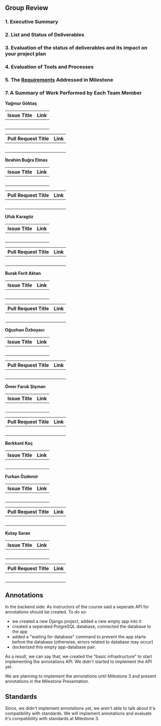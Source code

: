 ## Group Review

### 1. Executive Summary

    
    

### 2. List and Status of Deliverables



### 3. Evaluation of the status of deliverables and its impact on your project plan


### 4. Evaluation of Tools and Processes


### 5. The [Requirements]() Addressed in Milestone


### 7. A Summary of Work Performed by Each Team Member 
    
   **Yağmur Göktaş**
   
   |Issue Title|Link|
  |-----|:--------:|
  |||
  |||
  |||
  |||
  |||
  
    
  |Pull Request Title|Link|
  |-----|:--------:|
  |||
  |||
  |||
  |||
  |||
  
   **İbrahim Buğra Elmas**
   
  |Issue Title|Link|
  |-----|:--------:|
   |||
  |||
  |||
  |||
  |||
  
  
  |Pull Request Title|Link|
  |-----|:--------:|
  |||
  |||
  |||
  |||
  |||
  
  
   **Ufuk Karagöz**
   
  |Issue Title|Link|
  |-----|:--------:|
   |||
  |||
  |||
  |||
  |||
  
  
  |Pull Request Title|Link|
  |-----|:--------:|
   |||
  |||
  |||
  |||
  |||
  
   **Burak Ferit Aktan**
     
  |Issue Title|Link|
  |-----|:--------:|
   |||
  |||
  |||
  |||
  |||
  
  |Pull Request Title|Link|
  |-----|:--------:|
   |||
  |||
  |||
  |||
  |||
  
  **Oğuzhan Özboyacı**
   
  |Issue Title|Link|
  |-----|:--------:|
   |||
  |||
  |||
  |||
  |||
  
  
  |Pull Request Title|Link|
  |-----|:--------:|
   |||
  |||
  |||
  |||
  |||
  
  **Ömer Faruk Şişman**
   
  |Issue Title|Link|
  |-----|:--------:|
   |||
  |||
  |||
  |||
  |||
  
  
  |Pull Request Title|Link|
  |-----|:--------:|
   |||
  |||
  |||
  |||
  |||
  
  **Berkkant Koç**
  
  |Issue Title|Link|
  |-----|:--------:|
 |||
  |||
  |||
  |||
  |||
  
  
   **Furkan Özdemir**
   
  |Issue Title|Link|
  |-----|:--------:|
   |||
  |||
  |||
  |||
  |||
  
  |Pull Request Title|Link|
  |-----|:--------:|
   |||
  |||
  |||
  |||
  |||
  
**Kutay Saran**
   
  |Issue Title|Link|
  |-----|:--------:|
   |||
  |||
  |||
  |||
  |||
  
  
  |Pull Request Title|Link|
  |-----|:--------:|
   |||
  |||
  |||
  |||
  |||
  
  ## Annotations
  
 In the backend side: As instructors of the course said a seperate API for annotations should be created. To do so:
 * we created a new Django project, added a new empty app into it
 * created a seperated PotgreSQL database, connected the database to the app
 * added a "waiting for database" command to prevent the app starts before the database (otherwise, errors related to database may occur)
 * dockerized this empty app-database pair.
 
 As a result, we can say that, we created the "basic infrastructure" to start implementing the annotations API.
 We didn't started to implement the API yet.
 
 We are planning to implement the annotations until Milestone 3 and present annotations in the Milestone Presentation.
 
 ## Standards
 
 Since, we didn't implement annotations yet, we aren't able to talk about it'a compatibility with standards.
 We will implement annotations and evaluate it's compatibility with standards at Milestone 3.
  
